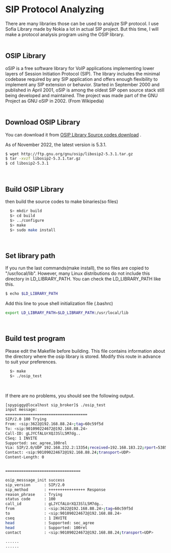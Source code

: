 # SIP Protocol Analyzing

There are many libraries those can be used to analyze SIP protocol.
I use Sofia Library made by Nokia a lot in actual SIP project. But this time, I will make a protocol analysis program using the OSIP library.
<br><br>


##  OSIP Library

oSIP is a free software library for VoIP applications implementing lower layers of Session Initiation Protocol (SIP). The library includes the minimal codebase required by any SIP application and offers enough flexibility to implement any SIP extension or behavior. Started in September 2000 and published in April 2001, oSIP is among the oldest SIP open source stack still being developed and maintained. The project was made part of the GNU Project as GNU oSIP in 2002. (From Wikipedia)
<br><br>


##  Download OSIP Library

You can download it from  [OSIP Library Source codes download](http://ftp.gnu.org/gnu/osip/)  .

As of November 2022, the latest version is 5.3.1.
``` bash
$ wget http://ftp.gnu.org/gnu/osip/libosip2-5.3.1.tar.gz
$ tar -xvzf libosip2-5.3.1.tar.gz
$ cd libosip2-5.3.1
```
<br>

##  Build OSIP Library
then build the source codes to make binaries(so files)

``` bash
  $> mkdir build
  $> cd build
  $> ../configure
  $> make
  $> sudo make install
```
<br>

##  Set library path
If you run the last commands(make install), the so files are copied to "/usr/local/lib".
However, many Linux distributions do not include this directory in LD_LIBRARY_PATH.
You can check the LD_LIBRARY_PATH like this.

``` bash
$ echo $LD_LIBRARY_PATH
```

Add this line to youe shell initialization file (.bashrc)
``` bash
export LD_LIBRARY_PATH=$LD_LIBRARY_PATH:/usr/local/lib
```
<br>


##  Build test program
Please edit the Makefile before building. This file contains information about the directory where the osip library is stored. Modify this route in advance to suit your preferences.

``` bash
  $> make
  $> ./osip_test
```   
<br>

If there are no problems, you should see the following output.
<br>

``` bash
[spypiggy@localhost sip_broker]$ ./osip_test
input message:
====================================
SIP/2.0 100 Trying
From: <sip:3622@192.168.88.24>;tag=60c59f5d
To: <sip:901090224672@192.168.88.24>
Call-ID: gLJYCfALUrXQJ3SlL5M7dg..
CSeq: 1 INVITE
Supported: sec_agree,100rel
Via: SIP/2.0/UDP 192.168.232.2:13354;received=192.168.183.22;rport=53857;branch=z9hG4bK-524287-1---514818181cd10618
Contact: <sip:901090224672@192.168.88.24;transport=UDP>
Content-Length: 0


=================================

osip_messsage_init success
sip_version      : SIP/2.0
sip_method       : ++++++++++++++++ Response
reason_phrase    : Trying
status code      : 100
call_id          : gLJYCfALUrXQJ3SlL5M7dg..
from             : <sip:3622@192.168.88.24>;tag=60c59f5d
to               : <sip:901090224672@192.168.88.24>
cseq             : 1 INVITE
head             : Supported: sec_agree
head             : Supported: 100rel
contact          : <sip:901090224672@192.168.88.24;transport=UDP>

......
......

```  


 

